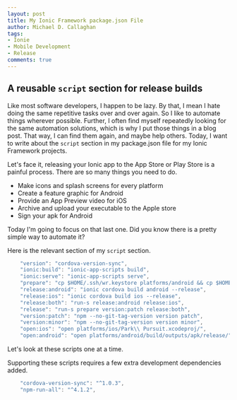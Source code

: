 ```yaml
---
layout: post
title: My Ionic Framework package.json File
author: Michael D. Callaghan
tags:
- Ionie
- Mobile Development
- Release
comments: true
---
```

## A reusable `script` section for release builds

Like most software developers, I happen to be lazy. By that, I mean I hate doing the same repetitive
tasks over and over again. So I like to automate things wherever possible. Further, I often find
myself repeatedly looking for the same automation solutions, which is why I put those things
in a blog post. That way, I can find them again, and maybe help others. Today, I want to write about
the `script` section in my package.json file for my Ionic Framework projects.
<!--more-->

Let's face it, releasing your Ionic app to the App Store or Play Store is a painful process. There are
so many things you need to do.

- Make icons and splash screens for every platform
- Create a feature graphic for Android
- Provide an App Preview video for iOS
- Archive and upload your executable to the Apple store
- Sign your apk for Android

Today I'm going to focus on that last one. Did you know there is a pretty simple way to automate it?

Here is the relevant section of my `script` section.

```js
    "version": "cordova-version-sync",
    "ionic:build": "ionic-app-scripts build",
    "ionic:serve": "ionic-app-scripts serve",
    "prepare": "cp $HOME/.ssh/wr.keystore platforms/android && cp $HOME/.ssh/*.properties platforms/android",
    "release:android": "ionic cordova build android --release",
    "release:ios": "ionic cordova build ios --release",
    "release:both": "run-s release:android release:ios",
    "release": "run-s prepare version:patch release:both",
    "version:patch": "npm --no-git-tag-version version patch",
    "version:minor": "npm --no-git-tag-version version minor",
    "open:ios": "open platforms/ios/Park\\ Pursuit.xcodeproj/",
    "open:android": "open platforms/android/build/outputs/apk/release/"
```

Let's look at these scripts one at a time.

Supporting these scripts requires a few extra development dependencies added.

```js
    "cordova-version-sync": "^1.0.3",
    "npm-run-all": "^4.1.2",
```